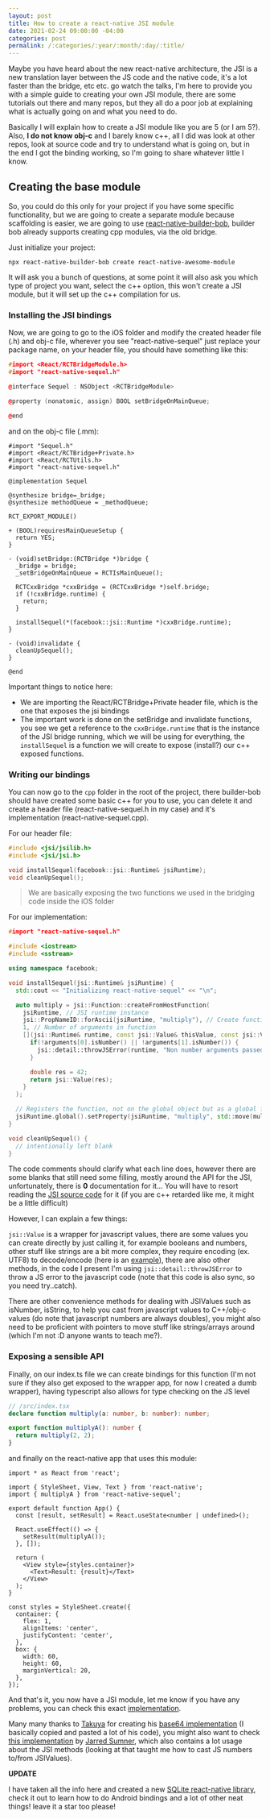 ```yaml
---
layout: post
title: How to create a react-native JSI module
date: 2021-02-24 09:00:00 -04:00
categories: post
permalink: /:categories/:year/:month/:day/:title/
---
```


Maybe you have heard about the new react-native architecture, the JSI is a new translation layer between the JS code and the native code, it's a lot faster than the bridge, etc etc. go watch the talks, I'm here to provide you with a simple guide to creating your own JSI module, there are some tutorials out there and many repos, but they all do a poor job at explaining what is actually going on and what you need to do.

Basically I will explain how to create a JSI module like you are 5 (or I am 5?). Also, **I do not know obj-c** and I barely know c++, all I did was look at other repos, look at source code and try to understand what is going on, but in the end I got the binding working, so I'm going to share whatever little I know.

## Creating the base module

So, you could do this only for your project if you have some specific functionality, but we are going to create a separate module because scaffolding is easier, we are going to use [react-native-builder-bob](https://github.com/callstack/react-native-builder-bob), builder bob already supports creating cpp modules, via the old bridge.

Just initialize your project:

```npx react-native-builder-bob create react-native-awesome-module```

It will ask you a bunch of questions, at some point it will also ask you which type of project you want, select the c++ option, this won't create a JSI module, but it will set up the c++ compilation for us.

### Installing the JSI bindings

Now, we are going to go to the iOS folder and modify the created header file (.h) and obj-c file, wherever you see "react-native-sequel" just replace your package name, on your header file, you should have something like this:

```c++
#import <React/RCTBridgeModule.h>
#import "react-native-sequel.h"

@interface Sequel : NSObject <RCTBridgeModule>

@property (nonatomic, assign) BOOL setBridgeOnMainQueue;

@end
```

and on the obj-c file (.mm):

```obj-c
#import "Sequel.h"
#import <React/RCTBridge+Private.h>
#import <React/RCTUtils.h>
#import "react-native-sequel.h"

@implementation Sequel

@synthesize bridge=_bridge;
@synthesize methodQueue = _methodQueue;

RCT_EXPORT_MODULE()

+ (BOOL)requiresMainQueueSetup {
  return YES;
}

- (void)setBridge:(RCTBridge *)bridge {
  _bridge = bridge;
  _setBridgeOnMainQueue = RCTIsMainQueue();

  RCTCxxBridge *cxxBridge = (RCTCxxBridge *)self.bridge;
  if (!cxxBridge.runtime) {
    return;
  }

  installSequel(*(facebook::jsi::Runtime *)cxxBridge.runtime);
}

- (void)invalidate {
  cleanUpSequel();
}

@end
```

Important things to notice here:
- We are importing the React/RCTBridge+Private header file, which is the one that exposes the jsi bindings
- The important work is done on the setBridge and invalidate functions, you see we get a reference to the `cxxBridge.runtime` that is the instance of the JSI bridge running, which we will be using for everything, the `installSequel` is a function we will create to expose (install?) our c++ exposed functions.

### Writing our bindings

You can now go to the `cpp` folder in the root of the project, there builder-bob should have created some basic c++ for you to use, you can delete it and create a header file (react-native-sequel.h in my case) and it's implementation (react-native-sequel.cpp).

For our header file:

```c++
#include <jsi/jsilib.h>
#include <jsi/jsi.h>

void installSequel(facebook::jsi::Runtime& jsiRuntime);
void cleanUpSequel();
```
> We are basically exposing the two functions we used in the bridging code inside the iOS folder

For our implementation:

```c++
#import "react-native-sequel.h"

#include <iostream>
#include <sstream>

using namespace facebook;

void installSequel(jsi::Runtime& jsiRuntime) {
  std::cout << "Initializing react-native-sequel" << "\n";

  auto multiply = jsi::Function::createFromHostFunction(
    jsiRuntime, // JSI runtime instance
    jsi::PropNameID::forAscii(jsiRuntime, "multiply"), // Create function name
    1, // Number of arguments in function
    [](jsi::Runtime& runtime, const jsi::Value& thisValue, const jsi::Value* arguments, size_t count) -> jsi::Value { // callable function
      if(!arguments[0].isNumber() || !arguments[1].isNumber()) {
        jsi::detail::throwJSError(runtime, "Non number arguments passed to sequel");
      }

      double res = 42;
      return jsi::Value(res);
    }
  );

  // Registers the function, not on the global object but as a global function
  jsiRuntime.global().setProperty(jsiRuntime, "multiply", std::move(multiply));
}

void cleanUpSequel() {
  // intentionally left blank
}
```

The code comments should clarify what each line does, however there are some blanks that still need some filling, mostly around the API for the JSI, unfortunately, there is **0** documentation for it... You will have to resort reading the [JSI source code](https://github.com/facebook/react-native/blob/master/ReactCommon/jsi/jsi/jsi.cpp) for it (if you are c++ retarded like me, it might be a little difficult)

However, I can explain a few things:

`jsi::Value` is a wrapper for javascript values, there are some values you can create directly by just calling it, for example booleans and numbers, other stuff like strings are a bit more complex, they require encoding (ex. UTF8) to decode/encode (here is an [example](https://github.com/craftzdog/react-native-quick-base64/blob/master/cpp/react-native-quick-base64.cpp)), there are also other methods, in the code I present I'm using `jsi::detail::throwJSError` to throw a JS error to the javascript code (note that this code is also sync, so you need try..catch). 

There are other convenience methods for dealing with JSIValues such as isNumber, isString, to help you cast from javascript values to C++/obj-c values (do note that javascript numbers are always doubles), you might also need to be proficient with pointers to move stuff like strings/arrays around (which I'm not :D anyone wants to teach me?).

### Exposing a sensible API

Finally, on our index.ts file we can create bindings for this function (I'm not sure if they also get exposed to the wrapper app, for now I created a dumb wrapper), having typescript also allows for type checking on the JS level

```ts
// /src/index.tsx
declare function multiply(a: number, b: number): number;

export function multiplyA(): number {
  return multiply(2, 2);
}
```

and finally on the react-native app that uses this module:

```tsx
import * as React from 'react';

import { StyleSheet, View, Text } from 'react-native';
import { multiplyA } from 'react-native-sequel';

export default function App() {
  const [result, setResult] = React.useState<number | undefined>();

  React.useEffect(() => {
    setResult(multiplyA());
  }, []);

  return (
    <View style={styles.container}>
      <Text>Result: {result}</Text>
    </View>
  );
}

const styles = StyleSheet.create({
  container: {
    flex: 1,
    alignItems: 'center',
    justifyContent: 'center',
  },
  box: {
    width: 60,
    height: 60,
    marginVertical: 20,
  },
});
```

And that's it, you now have a JSI module, let me know if you have any problems, you can check this exact [implementation](https://github.com/ospfranco/react-native-jsi-template).

Many many thanks to [Takuya](https://twitter.com/inkdrop_app) for creating his [base64 implementation](https://github.com/craftzdog/react-native-quick-base64) (I basically copied and pasted a lot of his code), you might also want to check [this implementation](https://github.com/react-native-async-storage/async-storage/issues/291) by [Jarred Sumner](https://twitter.com/jarredsumner), which also contains a lot usage about the JSI methods (looking at that taught me how to cast JS numbers to/from JSIValues).

**UPDATE**

I have taken all the info here and created a new [SQLite react-native library](https://github.com/ospfranco/react-native-quick-sqlite), check it out to learn how to do Android bindings and a lot of other neat things! leave it a star too please!